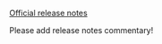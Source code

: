 [Official release notes](https://github.com/clojure/clojure/blob/clojure-1.5.0/changes.md)

Please add release notes commentary!
